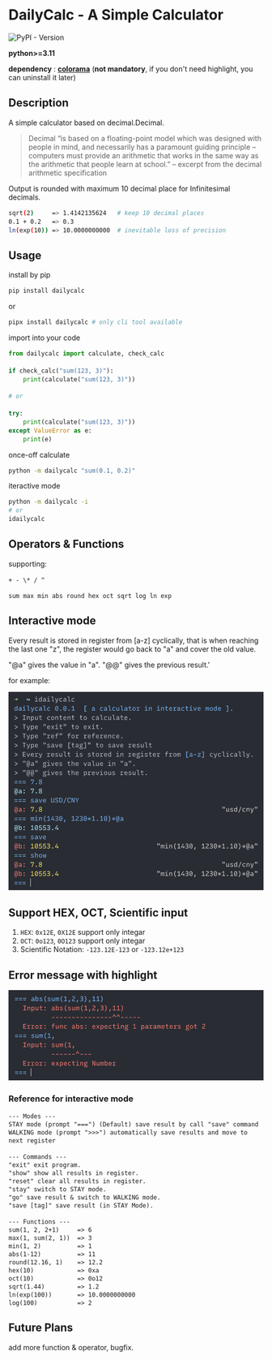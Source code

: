 # DailyCalc - A Simple Calculator

![PyPI - Version](https://img.shields.io/pypi/v/dailycalc)

**python\>=3.11**

**dependency** : **[colorama](https://pypi.org/project/colorama/)**
(**not mandatory**, if you don't need highlight, you can uninstall it later)

## Description

A simple calculator based on decimal.Decimal.

> Decimal “is based on a floating-point model which was designed with people in mind, and necessarily has a paramount guiding principle – computers must provide an arithmetic that works in the same way as the arithmetic that people learn at school.” – excerpt from the decimal arithmetic specification

Output is rounded with maximum 10 decimal place for Infinitesimal decimals.

```bash
sqrt(2)     => 1.4142135624   # keep 10 decimal places
0.1 + 0.2   => 0.3
ln(exp(10)) => 10.0000000000  # inevitable loss of precision
```

## Usage

install by pip

```bash
pip install dailycalc
```
or
```bash
pipx install dailycalc # only cli tool available
```

import into your code

```python
from dailycalc import calculate, check_calc

if check_calc("sum(123, 3)"):
    print(calculate("sum(123, 3)"))

# or

try:
    print(calculate("sum(123, 3)"))
except ValueError as e:
    print(e)
```

once-off calculate

```bash
python -m dailycalc "sum(0.1, 0.2)"
```

iteractive mode

```bash
python -m dailycalc -i
# or
idailycalc
```

## Operators & Functions

supporting:

`+ - \* / ^`

`sum max min abs round hex oct sqrt log ln exp`

## Interactive mode

Every result is stored in register from \[a-z\] cyclically, that is when reaching the last one "z", the register would go back to "a" and cover the old value.

"@a" gives the value in "a". "@@" gives the previous result.'

for example:

![image](/ext/exp.png)

## Support HEX, OCT, Scientific input

1. `HEX`: `0x12E`, `0X12E` support only integar
2. `OCT`: `0o123`, `0O123` support only integar
3. Scientific Notation: `-123.12E-123` or `-123.12e+123`

## Error message with highlight

![image](./ext/error_message.png)

### Reference for interactive mode

```
--- Modes ---
STAY mode (prompt "===") (Default) save result by call "save" command
WALKING mode (prompt ">>>") automatically save results and move to next register

--- Commands ---
"exit" exit program.
"show" show all results in register.
"reset" clear all results in register.
"stay" switch to STAY mode.
"go" save result & switch to WALKING mode.
"save [tag]" save result (in STAY Mode).

--- Functions ---
sum(1, 2, 2+1)     => 6
max(1, sum(2, 1))  => 3
min(1, 2)          => 1
abs(1-12)          => 11
round(12.16, 1)    => 12.2
hex(10)            => 0xa
oct(10)            => 0o12
sqrt(1.44)         => 1.2
ln(exp(100))       => 10.0000000000
log(100)           => 2
```

## Future Plans

add more function & operator, bugfix.
